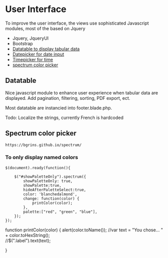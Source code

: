 # User Interface

To improve the user interface, the views use sophisticated Javascript modules, most of the based on Jquery

* Jquery, JqueryUI
* Bootstrap
* [Datatable to display tabular data](https://datatables.net/)
* [Datepicker for date input](https://jqueryui.com/datepicker/)
* [Timepicker for time](https://timepicker.co/) 
* [spectrum color picker](https://github.com/seballot/spectrum)

## Datatable

Nice javascript module to enhance user experience when tabular data are displayed. Add pagination, filtering, sorting, PDF export, ect.

Most datatable are instancied into footer.blade.php.

Todo: Localize the strings, currently French is hardcoded

    
## Spectrum color picker

    https://bgrins.github.io/spectrum/
    

### To only display named colors

    $(document).ready(function(){

        $("#showPaletteOnly").spectrum({
            showPaletteOnly: true,
            showPalette:true,
            hideAfterPaletteSelect:true,
            color: 'blanchedalmond',
            change: function(color) {
                printColor(color);
            },
            palette:["red", "green", "blue"],
        });
    });

function printColor(color) {
alert(color.toName());
   //var text = "You chose... " + color.toHexString();    
   //$(".label").text(text);
    
}
</script>